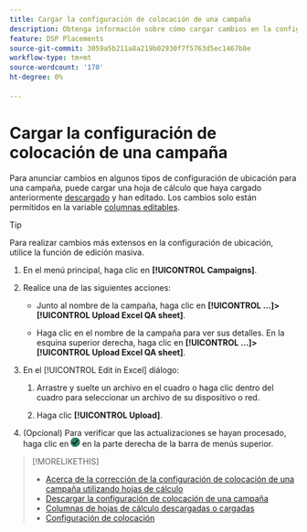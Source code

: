 ```yaml
---
title: Cargar la configuración de colocación de una campaña
description: Obtenga información sobre cómo cargar cambios en la configuración de colocación clave para una campaña mediante hojas de cálculo de control de calidad de Excel.
feature: DSP Placements
source-git-commit: 3059a5b211a8a219b02930f7f5763d5ec1467b8e
workflow-type: tm+mt
source-wordcount: '170'
ht-degree: 0%

---
```


# Cargar la configuración de colocación de una campaña

Para anunciar cambios en algunos tipos de configuración de ubicación para una campaña, puede cargar una hoja de cálculo que haya cargado anteriormente [descargado](qa-sheet-download.md) y han editado. Los cambios solo están permitidos en la variable [columnas editables](qa-sheet-columns.md).

>[!TIP]
>
>Para realizar cambios más extensos en la configuración de ubicación, utilice la función de edición masiva.<!-- add link once we have help on it -->

1. En el menú principal, haga clic en **[!UICONTROL Campaigns]**.

1. Realice una de las siguientes acciones:

   * Junto al nombre de la campaña, haga clic en **[!UICONTROL ...]>[!UICONTROL Upload Excel QA sheet]**.

   * Haga clic en el nombre de la campaña para ver sus detalles. En la esquina superior derecha, haga clic en **[!UICONTROL ...]>[!UICONTROL Upload Excel QA sheet]**.

1. En el [!UICONTROL Edit in Excel] diálogo:

   1. Arrastre y suelte un archivo en el cuadro o haga clic dentro del cuadro para seleccionar un archivo de su dispositivo o red.

   1. Haga clic **[!UICONTROL Upload]**.

1. (Opcional) Para verificar que las actualizaciones se hayan procesado, haga clic en ![Trabajos](/help/dsp/assets/downloads.png) en la parte derecha de la barra de menús superior.

>[!MORELIKETHIS]
>
>* [Acerca de la corrección de la configuración de colocación de una campaña utilizando hojas de cálculo](qa-about.md)
>* [Descargar la configuración de colocación de una campaña](qa-sheet-download.md)
>* [Columnas de hojas de cálculo descargadas o cargadas](qa-sheet-columns.md)
>* [Configuración de colocación](/help/dsp/campaign-management/placements/placement-settings.md)

